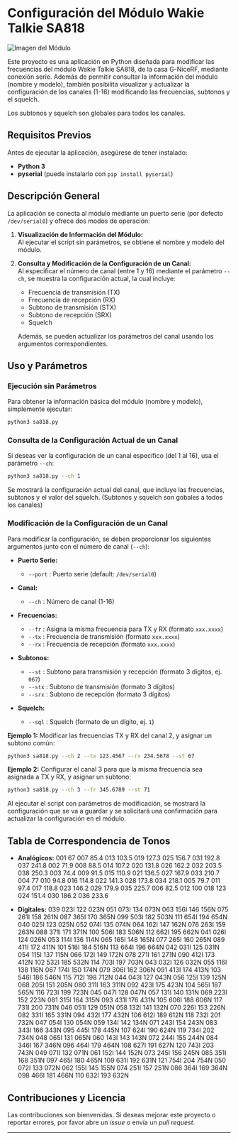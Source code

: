 # Configuración del Módulo Wakie Talkie SA818

![Imagen del Módulo](https://cdn.tindiemedia.com/images/resize/TBo71vDup6BnSKvgnYHW_JFvgaI=/p/fit-in/400x266/filters:fill(fff)/i/9289/products/2022-10-26T06%3A41%3A47.032Z-SA828-05.jpg?1666741354)

Este proyecto es una aplicación en Python diseñada para modificar las frecuencias del módulo Wakie Talkie SA818, de la casa G-NiceRF, mediante conexión serie. Además de permitir consultar la información del módulo (nombre y modelo), también posibilita visualizar y actualizar la configuración de los canales (1-16) modificando las frecuencias, subtonos y el squelch.

Los subtonos y squelch son globales para todos los canales.

## Requisitos Previos
Antes de ejecutar la aplicación, asegúrese de tener instalado:
- **Python 3**
- **pyserial** (puede instalarlo con `pip install pyserial`)


## Descripción General

La aplicación se conecta al módulo mediante un puerto serie (por defecto `/dev/serial0`) y ofrece dos modos de operación:

1. **Visualización de Información del Módulo:**  
   Al ejecutar el script sin parámetros, se obtiene el nombre y modelo del módulo.

2. **Consulta y Modificación de la Configuración de un Canal:**  
   Al especificar el número de canal (entre 1 y 16) mediante el parámetro `--ch`, se muestra la configuración actual, la cual incluye:
   - Frecuencia de transmisión (TX)
   - Frecuencia de recepción (RX)
   - Subtono de transmisión (STX)
   - Subtono de recepción (SRX)
   - Squelch

   Además, se pueden actualizar los parámetros del canal usando los argumentos correspondientes.

## Uso y Parámetros

### Ejecución sin Parámetros

Para obtener la información básica del módulo (nombre y modelo), simplemente ejecutar:

```bash
python3 sa818.py
```

### Consulta de la Configuración Actual de un Canal

Si deseas ver la configuración de un canal específico (del 1 al 16), usa el parámetro `--ch`:

```bash
python3 sa818.py --ch 1
```

Se mostrará la configuración actual del canal, que incluye las frecuencias, subtonos y el valor del squelch. (Subtonos y squelch son gobales a todos los canales)

### Modificación de la Configuración de un Canal

Para modificar la configuración, se deben proporcionar los siguientes argumentos junto con el número de canal (`--ch`):

- **Puerto Serie:**
  - `--port` : Puerto serie (default: `/dev/serial0`)
  
- **Canal:**
  - `--ch`   : Número de canal (1-16)
  
- **Frecuencias:**
  - `--fr`   : Asigna la misma frecuencia para TX y RX (formato `xxx.xxxx`)
  - `--tx`   : Frecuencia de transmisión (formato `xxx.xxxx`)
  - `--rx`   : Frecuencia de recepción (formato `xxx.xxxx`)
    
- **Subtonos:**
  - `--st`   : Subtono para transmisión y recepción (formato 3 dígitos, ej. `067`)
  - `--stx`  : Subtono de transmisión (formato 3 dígitos)
  - `--srx`  : Subtono de recepción (formato 3 dígitos)
  
- **Squelch:**
  - `--sql`  : Squelch (formato de un dígito, ej. `1`)

**Ejemplo 1:** Modificar las frecuencias TX y RX del canal 2, y asignar un subtono común:

```bash
python3 sa818.py --ch 2 --tx 123.4567 --rx 234.5678 --st 67
```

**Ejemplo 2:** Configurar el canal 3 para que la misma frecuencia sea asignada a TX y RX, y asignar un subtono:

```bash
python3 sa818.py --ch 3 --fr 345.6789 --st 71
```

Al ejecutar el script con parámetros de modificación, se mostrará la configuración que se va a guardar y se solicitará una confirmación para actualizar la configuración en el módulo.

## Tabla de Correspondencia de Tonos

- **Analógicos:**
001 67      007 85.4    013 103.5   019 127.3   025 156.7   031 192.8   037 241.8
002 71.9    008 88.5    014 107.2   020 131.8   026 162.2   032 203.5   038 250.3
003 74.4    009 91.5    015 110.9   021 136.5   027 167.9   033 210.7
004 77      010 94.8    016 114.8   022 141.3   028 173.8   034 218.1
005 79.7    011 97.4    017 118.8   023 146.2   029 179.9   035 225.7
006 82.5    012 100     018 123     024 151.4   030 186.2   036 233.6
     

- **Digitales:**
039 023I 122 023N    051 073I 134 073N    063 156I 146 156N    075 261I 158 261N    087 365I 170 365N    099 503I 182 503N    111 654I    194 654N
040 025I 123 025N    052 074I 135 074N    064 162I 147 162N    076 263I 159 263N    088 371I 171 371N    100 506I 183 506N    112 662I    195 662N
041 026I 124 026N    053 114I 136 114N    065 165I 148 165N    077 265I 160 265N    089 411I 172 411N    101 516I 184 516N    113 664I    196 664N
042 031I 125 031N    054 115I 137 115N    066 172I 149 172N    078 271I 161 271N    090 412I 173 412N    102 532I 185 532N    114 703I    197 703N
043 032I 126 032N    055 116I 138 116N    067 174I 150 174N    079 306I 162 306N    091 413I 174 413N    103 546I 186 546N    115 712I    198 712N
044 043I 127 043N    056 125I 139 125N    068 205I 151 205N    080 311I 163 311N    092 423I 175 423N    104 565I 187 565N    116 723I    199 723N
045 047I 128 047N    057 131I 140 131N    069 223I 152 223N    081 315I 164 315N    093 431I 176 431N    105 606I 188 606N    117 731I    200 731N
046 051I 129 051N    058 132I 141 132N    070 226I 153 226N    082 331I 165 331N    094 432I 177 432N    106 612I 189 612N    118 732I    201 732N
047 054I 130 054N    059 134I 142 134N    071 243I 154 243N    083 343I 166 343N    095 445I 178 445N    107 624I 190 624N    119 734I    202 734N
048 065I 131 065N    060 143I 143 143N    072 244I 155 244N    084 346I 167 346N    096 464I 179 464N    108 627I 191 627N    120 743I    203 743N
049 071I 132 071N    061 152I 144 152N    073 245I 156 245N    085 351I 168 351N    097 465I 180 465N    109 631I 192 631N    121 754I    204 754N
050 072I 133 072N    062 155I 145 155N    074 251I 157 251N    086 364I 169 364N    098 466I 181 466N    110 632I 193 632N



## Contribuciones y Licencia

Las contribuciones son bienvenidas. Si deseas mejorar este proyecto o reportar errores, por favor abre un *issue* o envía un *pull request*.



---


